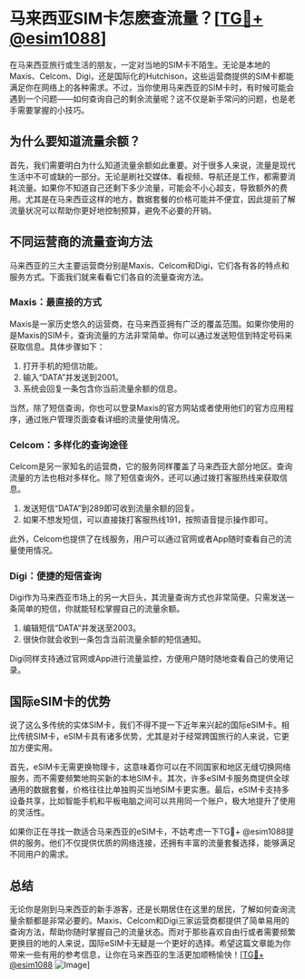# 马来西亚SIM卡怎麽查流量？[[TG💪+ @esim1088](https://t.me/s/esim1088)]

在马来西亚旅行或生活的朋友，一定对当地的SIM卡不陌生。无论是本地的Maxis、Celcom、Digi，还是国际化的Hutchison，这些运营商提供的SIM卡都能满足你在网络上的各种需求。不过，当你使用马来西亚的SIM卡时，有时候可能会遇到一个问题——如何查询自己的剩余流量呢？这不仅是新手常问的问题，也是老手需要掌握的小技巧。

## 为什么要知道流量余额？

首先，我们需要明白为什么知道流量余额如此重要。对于很多人来说，流量是现代生活中不可或缺的一部分。无论是刷社交媒体、看视频、导航还是工作，都需要消耗流量。如果你不知道自己还剩下多少流量，可能会不小心超支，导致额外的费用。尤其是在马来西亚这样的地方，数据套餐的价格可能并不便宜，因此提前了解流量状况可以帮助你更好地控制预算，避免不必要的开销。

## 不同运营商的流量查询方法

马来西亚的三大主要运营商分别是Maxis、Celcom和Digi，它们各有各的特点和服务方式。下面我们就来看看它们各自的流量查询方法。

### Maxis：最直接的方式

Maxis是一家历史悠久的运营商，在马来西亚拥有广泛的覆盖范围。如果你使用的是Maxis的SIM卡，查询流量的方法非常简单。你可以通过发送短信到特定号码来获取信息。具体步骤如下：

1. 打开手机的短信功能。
2. 输入“DATA”并发送到2001。
3. 系统会回复一条包含你当前流量余额的信息。

当然，除了短信查询，你也可以登录Maxis的官方网站或者使用他们的官方应用程序，通过账户管理页面查看详细的流量使用情况。

### Celcom：多样化的查询途径

Celcom是另一家知名的运营商，它的服务同样覆盖了马来西亚大部分地区。查询流量的方法也相对多样化。除了短信查询外，还可以通过拨打客服热线来获取信息。

1. 发送短信“DATA”到289即可收到流量余额的回复。
2. 如果不想发短信，可以直接拨打客服热线191，按照语音提示操作即可。

此外，Celcom也提供了在线服务，用户可以通过官网或者App随时查看自己的流量使用情况。

### Digi：便捷的短信查询

Digi作为马来西亚市场上的另一大巨头，其流量查询方式也非常简便。只需发送一条简单的短信，你就能轻松掌握自己的流量余额。

1. 编辑短信“DATA”并发送至2003。
2. 很快你就会收到一条包含当前流量余额的短信通知。

Digi同样支持通过官网或App进行流量监控，方便用户随时随地查看自己的使用记录。

## 国际eSIM卡的优势

说了这么多传统的实体SIM卡，我们不得不提一下近年来兴起的国际eSIM卡。相比传统SIM卡，eSIM卡具有诸多优势，尤其是对于经常跨国旅行的人来说，它更加方便实用。

首先，eSIM卡无需更换物理卡，这意味着你可以在不同国家和地区无缝切换网络服务，而不需要频繁地购买新的本地SIM卡。其次，许多eSIM卡服务商提供全球通用的数据套餐，价格往往比单独购买当地SIM卡更实惠。最后，eSIM卡支持多设备共享，比如智能手机和平板电脑之间可以共用同一个账户，极大地提升了使用的灵活性。

如果你正在寻找一款适合马来西亚的eSIM卡，不妨考虑一下TG💪+ @esim1088提供的服务。他们不仅提供优质的网络连接，还拥有丰富的流量套餐选择，能够满足不同用户的需求。

## 总结

无论你是刚到马来西亚的新手游客，还是长期居住在这里的居民，了解如何查询流量余额都是非常必要的。Maxis、Celcom和Digi三家运营商都提供了简单易用的查询方法，帮助你随时掌握自己的流量状态。而对于那些喜欢自由行或者需要频繁更换目的地的人来说，国际eSIM卡无疑是一个更好的选择。希望这篇文章能为你带来一些有用的参考信息，让你在马来西亚的生活更加顺畅愉快！[[TG💪+ @esim1088](https://t.me/s/esim1088) ![Image](https://i.postimg.cc/4NQfJmqS/Snipaste-2025-05-13-00-14-12.png)]